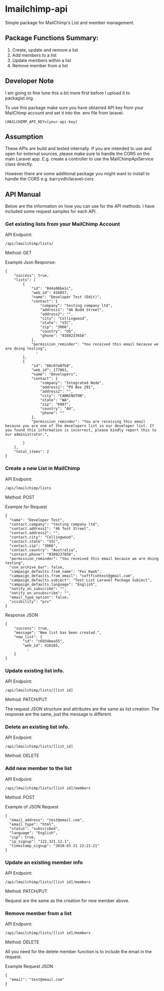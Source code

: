 # lmailchimp-api

Simple package for MailChimp's List and member management.

## Package Functions Summary:

1. Create, update and remove a list
2. Add members to a list
3. Update members within a list
4. Remove member from a list

## Developer Note
I am going to fine tune this a bit more first before I upload it to packagist.org.

To use this package make sure you have obtained API key from your MailChimp account and set it into the .env file from laravel.

```
LMAILCHIMP_API_KEY=[your-api-key]
```
## Assumption

These APIs are build and tested internally. If you are intended to use and open for external sources, please make sure to handle the CORS on the main Laravel app. E.g. create a controller to use the MailChimpApiService class directly.

However there are some additional package you might want to install to handle the CORS e.g.  barryvdh/laravel-cors

## API Manual

Below are the information on how you can use for the API methods. I have included some request samples for each API.

### Get existing lists from your MailChimp Account
API Endpoint:
```
/api/lmailchimp/lists/
```
Method: GET

Example Json Response:
```
{
    "success": true,
    "lists": [
        {
            "id": "844a96be1c",
            "web_id": 416057,
            "name": "Developer Test (Edit)",
            "contact": {
                "company": "testing company ltd",
                "address1": "46 Budd Street",
                "address2": "",
                "city": "Collingwood",
                "state": "VIC",
                "zip": "3066",
                "country": "US",
                "phone": "0389237658"
            },
            "permission_reminder": "You received this email because we are doing testing",
              :
        },
        {
            "id": "86c07e8fb9",
            "web_id": 177061,
            "name": "Developers",
            "contact": {
                "company": "Integrated Node",
                "address1": "PO Box 291",
                "address2": "",
                "city": "CANNINGTON",
                "state": "WA",
                "zip": "6987",
                "country": "AU",
                "phone": ""
            },
            "permission_reminder": "You are receiving this email because you are one of the developers list in our developer list. If you found this information is incorrect, please kindly report this to our administrator.",
              :
        }
    ],
    "total_items": 2
}
```
### Create a new List in MailChimp
API Endpoint:
```
/api/lmailchimp/lists
```
Method: POST

Example for Request
```
{
  "name": "Developer Test",
  "contact.company": "testing company ltd",
  "contact.address1": "46 Test Street",
  "contact.address2": "",
  "contact.city": "Collingwood",
  "contact.state": "VIC",
  "contact.zip": "3066",
  "contact.country": "Australia",
  "contact.phone": "0389237658",
  "permission_reminder": "You received this email because we are doing testing",
  "use_archive_bar": false,
  "campaign_defaults.from_name": "Fei Kwok",
  "campaign_defaults.from_email": "softfishtest@gmail.com",
  "campaign_defaults.subject": "Test List Laravel Package Subject",
  "campaign_defaults.language": "English",
  "notify_on_subscribe": "",
  "notify_on_unsubscribe": "",
  "email_type_option": false,
  "visibility": "prv"
}
```
Response JSON 
```
{
    "success": true,
    "message": "New list has been created.",
    "new_list": {
        "id": "c6934bea55",
        "web_id": 416165,
          :
    }
}
```
### Update existing list info.
API Endpoint:
```
/api/lmailchimp/lists/[list id]
```
Method: PATCH/PUT

The request JSON structure and attributes are the same as list creation. The response are the same, just the message is different.

### Delete an existing list info.
API Endpoint:
```
/api/lmailchimp/lists/[list_id]
```
Method: DELETE

### Add new member to the list
API Endpoint:
```
/api/lmailchimp/lists/[list id]/members
```
Method: POST

Example of JSON Request
```
{
  "email_address": "test@email.com",
  "email_type": "html",
  "status": "subscribed",
  "language": "English",
  "vip": true,
  "ip_signup": "122.321.12.1",
  "timestamp_signup": "2018-03-21 22:21:21"
}
```

### Update an existing member info
API Endpoint:
```
/api/lmailchimp/lists/[list id]/members
```
Method: PATCH/PUT

Request are the same as the creation for new member above.

### Remove member from a list

API Endpoint:
```
/api/lmailchimp/lists/[list id]/members
```
Method: DELETE

All you need for the delete member function is to include the email in the request.

Example Request JSON
```
{
  "email": "test@email.com"
}
```
